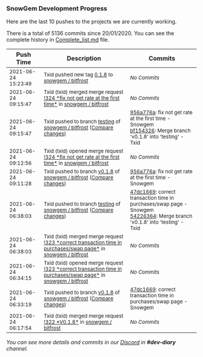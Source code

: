 
### SnowGem Development Progress

Here are the last 10 pushes to the projects we are currently working.

There is a total of 5136 commits since 20/01/2020. You can see the complete history in
 [Complete_list.md](Complete_list.md) file.

| Push Time | Description | Commits |
| --- | --- | --- |
| <sub>2021-06-24 15:23:49</sub> | <sub>Txid pushed new tag [0\.1\.8](https://gitlab.com/snowgem/bitfrost/-/tags/0.1.8) to [snowgem / bitfrost](https://gitlab.com/snowgem/bitfrost)</sub> | <sub>_No Commits_</sub> |
| <sub>2021-06-24 09:15:47</sub> | <sub>Txid (txid) merged merge request [\!324 \*fix not get rate at the first time\*](https://gitlab.com/snowgem/bitfrost/-/merge_requests/324) in [snowgem / bitfrost](https://gitlab.com/snowgem/bitfrost)</sub> | <sub>_No Commits_</sub> |
| <sub>2021-06-24 09:15:47</sub> | <sub>Txid pushed to branch [testing](https://gitlab.com/snowgem/bitfrost/commits/testing) of [snowgem / bitfrost](https://gitlab.com/snowgem/bitfrost) ([Compare changes](https://gitlab.com/snowgem/bitfrost/compare/542263640d191d65149062ae7cf8fc72f44cd098...bf154326c8fca3417032831666cdd1caa12b0191))</sub> | <sub>[956a776a](https://gitlab.com/snowgem/bitfrost/-/commit/956a776a0a4c7b1d2b17b1dd115d40252043f5d9): fix not get rate at the first time - Snowgem<br>[bf154326](https://gitlab.com/snowgem/bitfrost/-/commit/bf154326c8fca3417032831666cdd1caa12b0191): Merge branch 'v0.1.8' into 'testing' - Txid</sub> |
| <sub>2021-06-24 09:12:56</sub> | <sub>Txid (txid) opened merge request [\!324 \*fix not get rate at the first time\*](https://gitlab.com/snowgem/bitfrost/-/merge_requests/324) in [snowgem / bitfrost](https://gitlab.com/snowgem/bitfrost)</sub> | <sub>_No Commits_</sub> |
| <sub>2021-06-24 09:11:28</sub> | <sub>Txid pushed to branch [v0\.1\.8](https://gitlab.com/snowgem/bitfrost/commits/v0.1.8) of [snowgem / bitfrost](https://gitlab.com/snowgem/bitfrost) ([Compare changes](https://gitlab.com/snowgem/bitfrost/compare/47dc166911fef4eedc74fc22dca9c908e99a1316...956a776a0a4c7b1d2b17b1dd115d40252043f5d9))</sub> | <sub>[956a776a](https://gitlab.com/snowgem/bitfrost/-/commit/956a776a0a4c7b1d2b17b1dd115d40252043f5d9): fix not get rate at the first time - Snowgem</sub> |
| <sub>2021-06-24 06:38:03</sub> | <sub>Txid pushed to branch [testing](https://gitlab.com/snowgem/bitfrost/commits/testing) of [snowgem / bitfrost](https://gitlab.com/snowgem/bitfrost) ([Compare changes](https://gitlab.com/snowgem/bitfrost/compare/cf3fbcae1650d557e5f7c58d338ab4ad3737bbc7...542263640d191d65149062ae7cf8fc72f44cd098))</sub> | <sub>[47dc1669](https://gitlab.com/snowgem/bitfrost/-/commit/47dc166911fef4eedc74fc22dca9c908e99a1316): correct transaction time in purchases/swap page - Snowgem<br>[54226364](https://gitlab.com/snowgem/bitfrost/-/commit/542263640d191d65149062ae7cf8fc72f44cd098): Merge branch 'v0.1.8' into 'testing' - Txid</sub> |
| <sub>2021-06-24 06:38:03</sub> | <sub>Txid (txid) merged merge request [\!323 \*correct transaction time in purchases/swap page\*](https://gitlab.com/snowgem/bitfrost/-/merge_requests/323) in [snowgem / bitfrost](https://gitlab.com/snowgem/bitfrost)</sub> | <sub>_No Commits_</sub> |
| <sub>2021-06-24 06:34:15</sub> | <sub>Txid (txid) opened merge request [\!323 \*correct transaction time in purchases/swap page\*](https://gitlab.com/snowgem/bitfrost/-/merge_requests/323) in [snowgem / bitfrost](https://gitlab.com/snowgem/bitfrost)</sub> | <sub>_No Commits_</sub> |
| <sub>2021-06-24 06:33:19</sub> | <sub>Txid pushed to branch [v0\.1\.8](https://gitlab.com/snowgem/bitfrost/commits/v0.1.8) of [snowgem / bitfrost](https://gitlab.com/snowgem/bitfrost) ([Compare changes](https://gitlab.com/snowgem/bitfrost/compare/799a53343ac30b86036516ca1a47bc18a1c5cabb...47dc166911fef4eedc74fc22dca9c908e99a1316))</sub> | <sub>[47dc1669](https://gitlab.com/snowgem/bitfrost/-/commit/47dc166911fef4eedc74fc22dca9c908e99a1316): correct transaction time in purchases/swap page - Snowgem</sub> |
| <sub>2021-06-24 06:17:54</sub> | <sub>Txid (txid) merged merge request [\!322 \*V0\.1\.8\*](https://gitlab.com/snowgem/bitfrost/-/merge_requests/322) in [snowgem / bitfrost](https://gitlab.com/snowgem/bitfrost)</sub> | <sub>_No Commits_</sub> |

_You can see more details and commits in our [Discord](https://discord.gg/zumGnbg) in **#dev-diary** channel._
